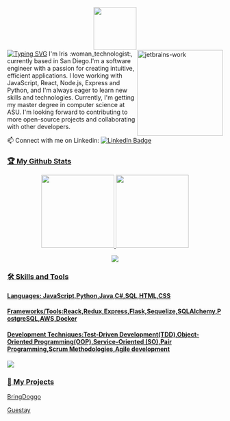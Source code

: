 <div id="header" align="center">
  <img src="https://media.giphy.com/media/lkmM9NBSGUbKde24c9/giphy.gif" width="100"/>

</div>
<a href="https://git.io/typing-svg"><img src="https://readme-typing-svg.herokuapp.com?font=Fira+Code&pause=1000&color=F764DB&width=435&lines=%F0%9F%91%8BHello+World%EF%BC%81;Welcome+Onboard+My+Github+Profile." alt="Typing SVG" /></a>

<img src="https://media.giphy.com/media/765ccrAiB0g9z6EApL/giphy.gif" alt="jetbrains-work" width="200" align="right"/>
I'm Iris :woman_technologist:, currently based in San Diego.I'm a software engineer with a passion for creating intuitive, efficient applications. I love working with JavaScript, React, Node.js, Express and Python, and I'm always eager to learn new skills and technologies. Currently, I'm getting my master degree in computer science at ASU. I'm looking forward to contributing to more open-source projects and collaborating with other developers.

📫 Connect with me on Linkedin:<span id="badges">
<a href="https://www.linkedin.com/in/iris-wsy">
<img src="https://img.shields.io/badge/LinkedIn-blue?style=for-the-badge&logo=linkedin&logoColor=white" alt="LinkedIn Badge"/></span>

### :trophy: My Github Stats

<div align="center">
<span>  </span>

<img height="170px" src="https://github-readme-stats.vercel.app/api?username=Iris06-cs&show_icons=true&theme=cobalt" /><span> </span><img height="170px" src="https://github-readme-stats.vercel.app/api/top-langs/?username=Iris06-cs&layout=compact&theme=cobalt&size_weight=0.5&count_weight=0.5&langs_count=10" />
<span> </span>

</div>

<div align="center">
    <img  src="https://github-readme-streak-stats.herokuapp.com/?user=Iris06-cs&theme=panda&background=474E68" />
</div>

### :hammer_and_wrench: Skills and Tools

#### Languages: JavaScript,Python,Java,C#,SQL,HTML,CSS

#### Frameworks/Tools:Reack,Redux,Express,Flask,Sequelize,SQLAlchemy,PostgreSQL,AWS,Docker

#### Development Techniques:Test-Driven Development(TDD),Object-Oriented Programming(OOP),Service-Oriented (SO),Pair Programming,Scrum Methodologies,Agile development

![](https://skillicons.dev/icons?perline=15&i=js,python,java,swift,ts,solidity,nodejs,express,flask,sqlite,postgresql,mysql,react,redux,sequelize,docker,github,git,stackoverflow,vscode,idea,html,css,bootstrap,md,regex,aws,linux,bash)

### :rocket: My Projects

[BringDoggo](https://github.com/Iris06-cs/BringDoggo)

[Guestay](https://github.com/Iris06-cs/Guestay-airbnb-clone)

<!-- [PetOverload](link_to_project_2) -->
